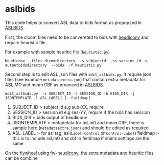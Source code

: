 # aslbids

This code helps to convert ASL data to bids format as propopsed in  [ASLBIDS](https://docs.google.com/document/d/15tnn5F10KpgHypaQJNNGiNKsni9035GtDqJzWqkkP6c/edit#) 

First, the dicom files need to be convereted to bids with [heudiconv](https://github.com/nipy/heudiconv) and require heuristic file.

For example with sample heuritic file (`heuristic.py`) 

` heudiconv --files dicomdirectory  -s subjectid  -ss session_id -o  outputbidsdirectory  --bids  -f heuristic.py `

Second step is to edit ASL json files with  `edit_aslbids.py`. It require json files (see example `metadataextra.jon`) that contain extra metadata for ASL,MO and mean CBF as proposed in [ASLBIDS](https://docs.google.com/document/d/15tnn5F10KpgHypaQJNNGiNKsni9035GtDqJzWqkkP6c/edit#). 


`edit_aslbids.py  -s SUBJECT_ID -t SESSION_ID -b BIDS_DIR -j JSONTEMPLATE -l ASL_LABEL] [--fieldmap]`

1. SUBJECT_ID > subject id e.g sub-XX, require
2. SESSION_ID > session id e.g ses-YY, require if the bids has seission
3. BIDS_DIR > bids output of  heudiconv 
4. JSONTEMPLATE > metadetata for asl,m0 and mean CBF, there is sample here (`metadataextra.json`) and should be edited as required 
5. ASL_LABEL > for asl tag, asl(`Label-Control` or `Control-Label`)
fieldmap > this is to include asl,m0 and cbf in fieldmap  if shims settings are the same 


On the [flywheel](flywheel.io) using [fw-heudiconv](https://github.com/PennBBL/fw-heudiconv), the extra metadata and heuritic files can be combine